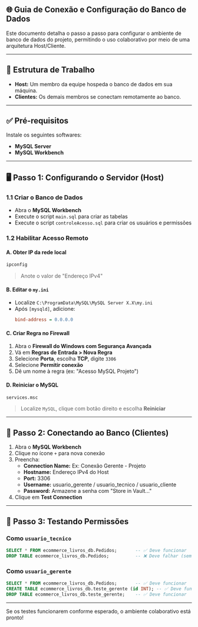 ## 🌐 Guia de Conexão e Configuração do Banco de Dados

Este documento detalha o passo a passo para configurar o ambiente de banco de dados do projeto, permitindo o uso colaborativo por meio de uma arquitetura Host/Cliente.

---

## 👥 Estrutura de Trabalho

- **Host:** Um membro da equipe hospeda o banco de dados em sua máquina.
- **Clientes:** Os demais membros se conectam remotamente ao banco.

---

## ✅ Pré-requisitos

Instale os seguintes softwares:

- **MySQL Server**
- **MySQL Workbench**

---

## 🖥️ Passo 1: Configurando o Servidor (Host)

### 1.1 Criar o Banco de Dados

- Abra o **MySQL Workbench**
- Execute o script `main.sql` para criar as tabelas
- Execute o script `controleAcesso.sql` para criar os usuários e permissões

### 1.2 Habilitar Acesso Remoto

#### A. Obter IP da rede local

```sh
ipconfig
```
> Anote o valor de "Endereço IPv4"

#### B. Editar o `my.ini`

- Localize `C:\ProgramData\MySQL\MySQL Server X.X\my.ini`
- Após `[mysqld]`, adicione:
  ```ini
  bind-address = 0.0.0.0
  ```

#### C. Criar Regra no Firewall

1. Abra o **Firewall do Windows com Segurança Avançada**
2. Vá em **Regras de Entrada > Nova Regra**
3. Selecione **Porta**, escolha **TCP**, digite `3306`
4. Selecione **Permitir conexão**
5. Dê um nome à regra (ex: "Acesso MySQL Projeto")

#### D. Reiniciar o MySQL

```sh
services.msc
```
> Localize `MySQL`, clique com botão direito e escolha **Reiniciar**

---

## 🔌 Passo 2: Conectando ao Banco (Clientes)

1. Abra o **MySQL Workbench**
2. Clique no ícone `+` para nova conexão
3. Preencha:
   - **Connection Name:** Ex: Conexão Gerente - Projeto
   - **Hostname:** Endereço IPv4 do Host
   - **Port:** 3306
   - **Username:** usuario_gerente / usuario_tecnico / usuario_cliente
   - **Password:** Armazene a senha com "Store in Vault..."
4. Clique em **Test Connection**

---

## 🔐 Passo 3: Testando Permissões

### Como `usuario_tecnico`
```sql
SELECT * FROM ecommerce_livros_db.Pedidos;       -- ✅ Deve funcionar
DROP TABLE ecommerce_livros_db.Pedidos;          -- ❌ Deve falhar (sem permissão)
```

### Como `usuario_gerente`
```sql
SELECT * FROM ecommerce_livros_db.Pedidos;       -- ✅ Deve funcionar
CREATE TABLE ecommerce_livros_db.teste_gerente (id INT); -- ✅ Deve funcionar
DROP TABLE ecommerce_livros_db.teste_gerente;    -- ✅ Deve funcionar
```

---

Se os testes funcionarem conforme esperado, o ambiente colaborativo está pronto!
